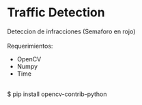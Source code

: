 # Traffic Detection
Deteccion de infracciones (Semaforo en rojo)
<br><br>
Requerimientos:
- OpenCV
- Numpy
- Time
<br><br>

$ pip install opencv-contrib-python
